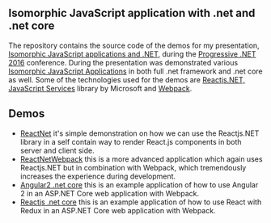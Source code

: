 ## Isomorphic JavaScript application with .net and .net core
The repository contains the source code of the demos for my presentation, [Isomorphic JavaScript applications and .NET](https://skillsmatter.com/conferences/7235-progressive-dot-net-tutorials-2016#program), during the [Progressive .NET 2016](https://skillsmatter.com/conferences/7235-progressive-dot-net-tutorials-2016) conference. During the presentation was demonstrated various [Isomorphic JavaScript Applications](http://nerds.airbnb.com/isomorphic-javascript-future-web-apps/) in both full .net framework and .net core as well. Some of the technologies used for the demos are [Reactjs.NET,](http://reactjs.net/) [JavaScript Services](https://github.com/aspnet/JavaScriptServices) library by Microsoft and [Webpack](https://webpack.github.io/).

## Demos
* [ReactNet](https://github.com/xabikos/isomorphic-javascript-dotnet/tree/master/demo/ReactNet) it's simple demonstration on how we can use the Reactjs.NET library in a self contain way to render React.js components in both server and client side.
* [ReactNetWebpack](https://github.com/xabikos/isomorphic-javascript-dotnet/tree/master/demo/ReactNetWebpack) this is a more advanced application which again uses Reactjs.NET but in combination with Webpack, which tremendously increases the experience during development.
* [Angular2 .net core](https://github.com/xabikos/isomorphic-javascript-dotnet/tree/master/demo/Angular2NetCore) this is an example application of how to use Angular 2 in an ASP.NET Core web application with Webpack.
* [Reactjs .net core](https://github.com/xabikos/isomorphic-javascript-dotnet/tree/master/demo/ReactNetCore) this is an example application of how to use React with Redux in an ASP.NET Core web application with Webpack.